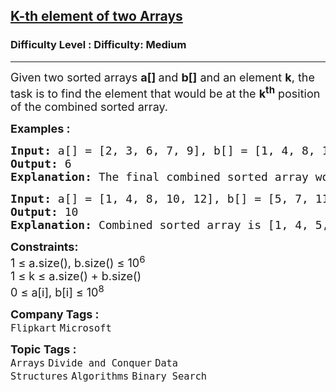 <h2><a href="https://www.geeksforgeeks.org/problems/k-th-element-of-two-sorted-array1317/1?page=3&category=Arrays,Strings,Linked%20List&sortBy=submissions">K-th element of two Arrays</a></h2><h3>Difficulty Level : Difficulty: Medium</h3><hr><div class="problems_problem_content__Xm_eO"><p><span style="font-size: 18px;">Given two sorted arrays <strong>a[] </strong>and <strong>b[]</strong> and an element <strong>k</strong>, the task is to find the element that would be at the <strong>k<sup>th</sup></strong> position of the combined sorted array.</span></p>
<p><span style="font-size: 18px;"><strong>Examples :</strong></span></p>
<pre><span style="font-size: 18px;"><strong>Input: </strong>a[] = [2, 3, 6, 7, 9], b[] = [1, 4, 8, 10], k = 5
<strong>Output: </strong>6
<strong>Explanation: </strong>The final combined sorted array would be [1, 2, 3, 4, 6, 7, 8, 9, 10]. The 5th element of this array is 6.
</span></pre>
<pre><span style="font-size: 18px;"><strong>Input:</strong> a[] = [1, 4, 8, 10, 12], b[] = [5, 7, 11, 15, 17], k = 6
<strong>Output: </strong>10
<strong>Explanation: </strong>Combined sorted array is [1, 4, 5, 7, 8, 10, 11, 12, 15, 17]. The 6th element of this array is 10.</span></pre>
<p><span style="font-size: 18px;"><strong>Constraints:<br></strong></span><span style="font-size: 18px;">1 ≤ a.size(), b.size() ≤ 10<sup>6<br></sup></span><span style="font-size: 18px;">1 ≤ k ≤ a.size() + b.size()<br></span><span style="font-size: 18px;">0 ≤ a[i], b[i] ≤ 10<sup>8</sup><br></span></p></div><p><span style=font-size:18px><strong>Company Tags : </strong><br><code>Flipkart</code>&nbsp;<code>Microsoft</code>&nbsp;<br><p><span style=font-size:18px><strong>Topic Tags : </strong><br><code>Arrays</code>&nbsp;<code>Divide and Conquer</code>&nbsp;<code>Data Structures</code>&nbsp;<code>Algorithms</code>&nbsp;<code>Binary Search</code>&nbsp;